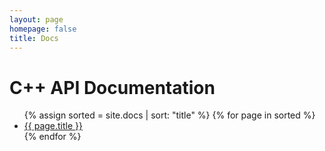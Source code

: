 ```yaml
---
layout: page
homepage: false
title: Docs
---
```


# C++ API Documentation
<ul>
{% assign sorted = site.docs | sort: "title" %}
{% for page in sorted %}
  <li><a href="{{ page.url }}">{{ page.title }}</a></li>
{% endfor %}
</ul> 
